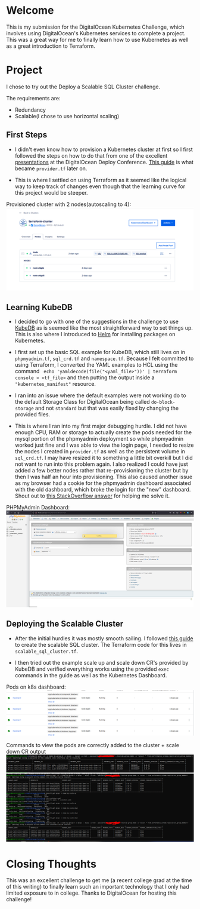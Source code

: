 # Welcome

This is my submission for the DigitalOcean Kubernetes Challenge, which involves
using DigitalOcean's Kubernetes services to complete a project. This was a 
great way for me to finally learn how to use Kubernetes as well as a great 
introduction to Terraform.

# Project

I chose to try out the Deploy a Scalable SQL Cluster challenge. 

The requirements are:
- Redundancy
- Scalable(I chose to use horizontal scaling)

## First Steps

- I didn't even know how to provision a Kubernetes cluster at first so I first
followed the steps on how to do that from one of the excellent 
[presentations](https://www.youtube.com/watch?v=dCv6dRjtgHI) at the 
DigitalOcean Deploy Conference. 
[This guide](https://www.digitalocean.com/community/tutorials/how-to-use-terraform-with-digitalocean) 
is what became `provider.tf` later on.

- This is where I settled on using Terraform as it seemed like the logical way
to keep track of changes even though that the learning curve for this project
would be steeper. 


Provisioned cluster with 2 nodes(autoscaling to 4):
![cluster](screenshots/deployedcluster.PNG)

## Learning KubeDB
- I decided to go with one of the suggestions in the challenge to use
[KubeDB](https://kubedb.com/) as is seemed like the most straightforward way to
set things up. This is also where I introduced to [Helm](https://helm.sh/) for 
installing packages on Kubernetes.

- I first set up the basic SQL example for KubeDB, which still lives on in 
`phpmyadmin.tf`, `sql_crd.tf` and `namespace.tf`. Because I felt committed to
using Terraform, I converted the YAML examples to HCL using the command
` echo 'yamldecode(file("<yaml_file>"))' | terraform console > <tf_file>` and 
then putting the output inside a `"kubernetes_manifest"` resource.

- I ran into an issue where the default examples were not working do to the 
default Storage Class for DigitalOcean being called `do-block-storage` and not
`standard` but that was easily fixed by changing the provided files.

- This is where I ran into my first major debugging hurdle. I did not have 
enough CPU, RAM or storage to actually create the pods needed for the mysql 
portion of the phpmyadmin deployment so while phpmyadmin worked just fine 
and I was able to view the login page, I needed to resize the nodes I created
in `provider.tf` as well as the persistent volume in `sql_crd.tf`. I may have
resized it to something a little bit overkill but I did not want to run into 
this problem again. I also realized I could have just added a few better nodes
rather that re-provisioning the cluster but by then I was half an hour into 
provisioning. This also caused another issue as my browser had a cookie for
the phpmyadmin dashboard associated with the old dashboard, which broke the
login for the "new" dashboard. Shout out to 
[this StackOverflow answer](https://stackoverflow.com/questions/49811804/phpmyadmin-failed-to-set-session-cookie-maybe-you-are-using-http-instead-of-htt)
for helping me solve it.

PHPMyAdmin Dashboard:
![The PHPMyAdmin Dashboard](screenshots/phpmyadmindashboard.PNG)

## Deploying the Scalable Cluster

- After the initial hurdles it was mostly smooth sailing. I followed 
[this guide](https://kubedb.com/docs/v2021.12.21/guides/mysql/scaling/horizontal-scaling/group-replication/)
to create the scalable SQL cluster. The Terraform code for this lives in `scalable_sql_cluster.tf`.

- I then tried out the example scale up and scale down CR's provided by KubeDB 
and verified everything works using the provided `exec` commands in the guide 
as well as the Kubernetes Dashboard.


Pods on k8s dashboard:
![Viewing pods on k8s dashboard](screenshots/replicatedpods.PNG)

Commands to view the pods are correctly added to the cluster + scale down CR output
![`exec` command to view replication](screenshots/replicated.PNG)
![Command line output of a scale down CR](screenshots/scale_down.PNG)


# Closing Thoughts

This was an excellent challenge to get me (a recent college grad at the time of
this writing) to finally learn such an important technology that I only had 
limited exposure to in college. Thanks to DigitalOcean for hosting this challenge!
